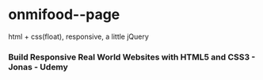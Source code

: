 # onmifood--page
html + css(float), responsive, a little jQuery

### Build Responsive Real World Websites with HTML5 and CSS3 - Jonas - Udemy
